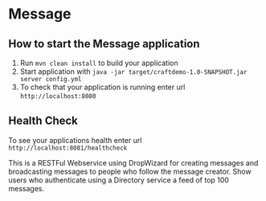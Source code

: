 # Message

How to start the Message application
---

1. Run `mvn clean install` to build your application
1. Start application with `java -jar target/craftdemo-1.0-SNAPSHOT.jar server config.yml`
1. To check that your application is running enter url `http://localhost:8080`

Health Check
---

To see your applications health enter url `http://localhost:8081/healthcheck`

This is a RESTFul Webservice using DropWizard for creating messages and broadcasting messages to people who follow the message creator. 
Show users who authenticate using a Directory service a feed of top 100 messages.

